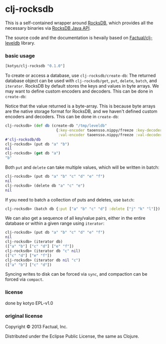 # clj-rocksdb
This is a self-contained wrapper around [RocksDB](https://rocksdb.org), which provides all the necessary binaries via [RocksDB Java API](https://github.com/facebook/rocksdb/tree/master/java/src/main/java/org/rocksdb).

The source code and the documentation is hevaily based on [Factual/clj-leveldb](https://github.com/Factual/clj-leveldb) library.

### basic usage

```clj
[kotyo/clj-rocksdb "0.1.0"]
```

To create or access a database, use `clj-rocksdb/create-db`:
The returned database object can be used with `clj-rocksdb/get`, `put`, `delete`, `batch`, and `iterator`.
RocksDB by default stores the keys and values in byte arrays. We may want to define custom encoders and decoders. This can be done in `create-db`:

Notice that the value returned is a byte-array.  This is because byte arrays are the native storage format for RocksDB, and we haven't defined custom encoders and decoders.  This can be done in `create-db`:

```clj
clj-rocksdb> (def db (create-db "/tmp/leveldb" 
                       {:key-encoder taoensso.nippy/freeze :key-decoder taoensso.nippy/thaw 
                        :val-encoder taoensso.nippy/freeze :val-decoder taoensso.nippy/thaw}))
#'clj-rocksdb/db
clj-rocksdb> (put db "a" "b")
nil
clj-rocksdb> (get db "a")
"b"
```

Both `put` and `delete` can take multiple values, which will be written in batch:

```clj
clj-rocksdb> (put db "a" "b" "c" "d" "e" "f")
nil
clj-rocksdb> (delete db "a" "c" "e")
nil
```

If you need to batch a collection of puts and deletes, use `batch`:

```clj
clj-rocksdb> (batch db {:put ["a" "b" "c" "d"] :delete ["j" "k" "l"]})
```

We can also get a sequence of all key/value pairs, either in the entire database or within a given range using `iterator`:

```clj
clj-rocksdb> (put db "a" "b" "c" "d" "e" "f")
nil
clj-rocksdb> (iterator db)
(["a" "b"] ["c" "d"] ["e" "f"])
clj-rocksdb> (iterator db "c" nil)
(["c" "d"] ["e" "f"])
clj-rocksdb> (iterator db nil "c")
(["a" "b"] ["c" "d"])
```

Syncing writes to disk can be forced via `sync`, and compaction can be forced via `compact`.


### license

done by kotyo
EPL-v1.0

### original license

Copyright © 2013 Factual, Inc.

Distributed under the Eclipse Public License, the same as Clojure.
